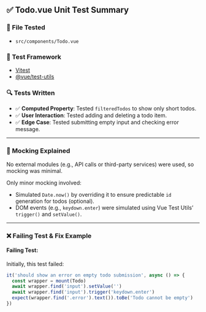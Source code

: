 ## ✅ Todo.vue Unit Test Summary

### 📁 File Tested
- `src/components/Todo.vue`

### 🧪 Test Framework
- [Vitest](https://vitest.dev/)
- [@vue/test-utils](https://test-utils.vuejs.org/)

### 🔍 Tests Written
- ✅ **Computed Property**: Tested `filteredTodos` to show only short todos.
- ✅ **User Interaction**: Tested adding and deleting a todo item.
- ✅ **Edge Case**: Tested submitting empty input and checking error message.

---

### 🔧 Mocking Explained

No external modules (e.g., API calls or third-party services) were used, so mocking was minimal.

Only minor mocking involved:
- Simulated `Date.now()` by overriding it to ensure predictable `id` generation for todos (optional).
- DOM events (e.g., `keydown.enter`) were simulated using Vue Test Utils’ `trigger()` and `setValue()`.

---

### ❌ Failing Test & Fix Example

#### Failing Test:

Initially, this test failed:

```js
it('should show an error on empty todo submission', async () => {
  const wrapper = mount(Todo)
  await wrapper.find('input').setValue('')
  await wrapper.find('input').trigger('keydown.enter')
  expect(wrapper.find('.error').text()).toBe('Todo cannot be empty')
})
